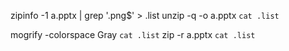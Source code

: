 zipinfo  -1 a.pptx  | grep '\.png$' > .list
unzip -q -o a.pptx `cat .list`

mogrify -colorspace Gray `cat .list`
zip -r a.pptx `cat .list`
